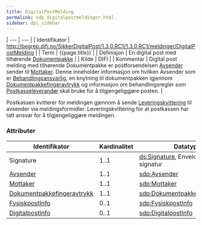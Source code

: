 ```yaml
---
title: DigitalPostMelding  
permalink: sdp_digitalpostmeldinger.html
sidebar: dpi_sidebar
---
```


| --- | --- |
| Identifikator  | <http://begrep.difi.no/SikkerDigitalPost/1.3.0.RC1/1.3.0.RC1/meldinger/DigitalPostMelding> |
| Term  | {{page.title}} |
| Definisjon | En digital post med tilhørende [Dokumentpakke](../forretningslag/Dokumentpakke/index.md) |
| Kilde | DIFI |
| Kommentar  | Digital post melding med tilhørende Dokumentpakke er postforsendelsen [Avsender](../begrep/Avsender.md) sender til [Mottaker](../begrep/Mottaker.md). Denne inneholder informasjon om hvilken Avsender som er [Behandlingsansvarlig](../forretningslag/Aktorer.md), en knytning til dokumentpakken igjennom [Dokumentpakkefingeravtrykk](../begrep/Dokumentpakkefingeravtrykk.md)  og informasjon om behandlingsregler som [Postkasseleverandør](../forretningslag/Aktorer.md) skal bruke for å tilgjengeliggjøre posten. |

Postkassen kvitterer for meldingen gjennom å sende [Leveringskvittering](LeveringsKvittering.md) til avsender via
meldingsformidler. Leveringskvittering for at postkassen har tatt ansvar for å tilgjengeliggjøre meldingen.

### Attributer

| Identifikator | Kardinalitet | Datatype |
| --- | --- | --- |
| Signature | 1..1 | [ds:Signature](https://www.oasis-open.org/committees/download.php/21256/wss-v1.1-spec-errata-os-SOAPMessageSecurity.htm#_Toc118717148), Enveloped XML signatur |
| [Avsender](../begrep/Avsender.md) | 1..1 | [sdp:Avsender](../begrep/Avsender.md) |
| [Mottaker](../begrep/Mottaker.md) | 1..1 | [sdp:Mottaker](../begrep/Mottaker.md) |
| [Dokumentpakkefingeravtrykk](../begrep/Dokumentpakkefingeravtrykk.md) | 1..1 | [sdp:Dokumentpakkefingeravtrykk](../begrep/Dokumentpakkefingeravtrykk.md) |
| [FysiskpostInfo](../begrep/FysiskPostInfo.md) | 0..1 | [sdp:FysiskpostInfo](../begrep/FysiskPostInfo.md) |
| [DigitalpostInfo](../begrep/DigitalPostInfo.md) | 0..1 | [sdp:DigitalpostInfo](../begrep/DigitalPostInfo.md) |
